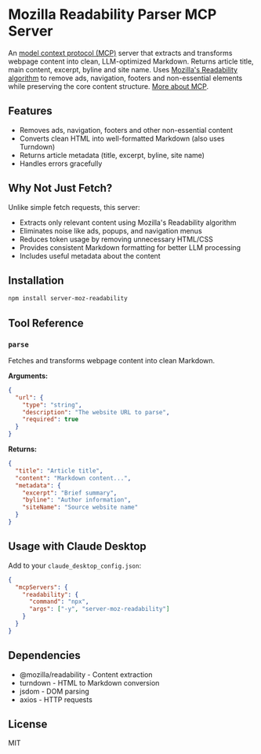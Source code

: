 # Mozilla Readability Parser MCP Server

An [model context protocol (MCP)](https://github.com/modelcontextprotocol) server that extracts and transforms webpage content into clean, LLM-optimized Markdown. Returns article title, main content, excerpt, byline and site name. Uses [Mozilla's Readability algorithm](https://github.com/mozilla/readability) to remove ads, navigation, footers and non-essential elements while preserving the core content structure. [More about MCP](https://modelcontextprotocol.io/introduction).

## Features
- Removes ads, navigation, footers and other non-essential content
- Converts clean HTML into well-formatted Markdown (also uses Turndown)
- Returns article metadata (title, excerpt, byline, site name)
- Handles errors gracefully

## Why Not Just Fetch?
Unlike simple fetch requests, this server:
- Extracts only relevant content using Mozilla's Readability algorithm
- Eliminates noise like ads, popups, and navigation menus
- Reduces token usage by removing unnecessary HTML/CSS
- Provides consistent Markdown formatting for better LLM processing
- Includes useful metadata about the content

## Installation
```bash
npm install server-moz-readability
```

## Tool Reference

### `parse`
Fetches and transforms webpage content into clean Markdown.

**Arguments:**
```json
{
  "url": {
    "type": "string",
    "description": "The website URL to parse",
    "required": true
  }
}
```

**Returns:**
```json
{
  "title": "Article title",
  "content": "Markdown content...",
  "metadata": {
    "excerpt": "Brief summary",
    "byline": "Author information",
    "siteName": "Source website name"
  }
}
```

## Usage with Claude Desktop
Add to your `claude_desktop_config.json`:
```json
{
  "mcpServers": {
    "readability": {
      "command": "npx",
      "args": ["-y", "server-moz-readability"]
    }
  }
}
```

## Dependencies
- @mozilla/readability - Content extraction
- turndown - HTML to Markdown conversion
- jsdom - DOM parsing
- axios - HTTP requests

## License
MIT
